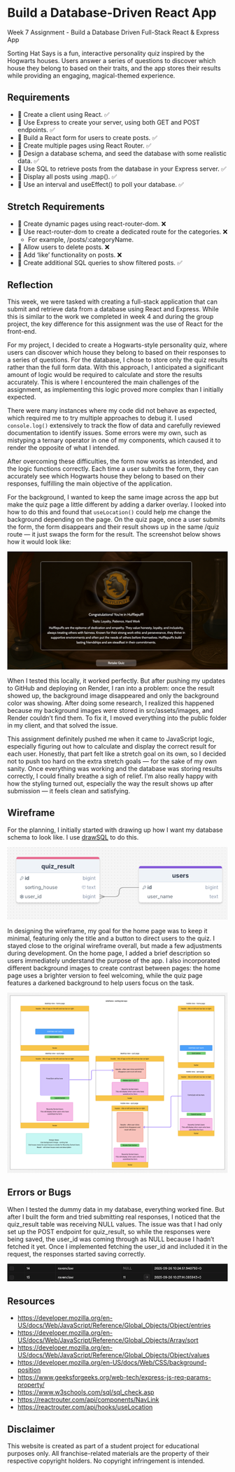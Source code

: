 # Build a Database-Driven React App

Week 7 Assignment - Build a Database Driven Full-Stack React & Express App

Sorting Hat Says is a fun, interactive personality quiz inspired by the Hogwarts houses. Users answer a series of questions to discover which house they belong to based on their traits, and the app stores their results while providing an engaging, magical-themed experience.

## Requirements
- 🎯 Create a client using React. ✅
- 🎯 Use Express to create your server, using both GET and POST endpoints. ✅
- 🎯 Build a React form for users to create posts. ✅
- 🎯 Create multiple pages using React Router. ✅
- 🎯 Design a database schema, and seed the database with some realistic data. ✅
- 🎯 Use SQL to retrieve posts from the database in your Express server. ✅
- 🎯 Display all posts using .map(). ✅
- 🎯 Use an interval and useEffect() to poll your database. ✅

## Stretch Requirements
- 🏹 Create dynamic pages using react-router-dom. ❌
- 🏹 Use react-router-dom to create a dedicated route for the categories. ❌ 
    - For example, /posts/:categoryName.
- 🏹 Allow users to delete posts. ❌
- 🏹 Add ‘like’ functionality on posts. ❌
- 🏹 Create additional SQL queries to show filtered posts. ✅

## Reflection
This week, we were tasked with creating a full-stack application that can submit and retrieve data from a database using React and Express. While this is similar to the work we completed in week 4 and during the group project, the key difference for this assignment was the use of React for the front-end.

For my project, I decided to create a Hogwarts-style personality quiz, where users can discover which house they belong to based on their responses to a series of questions. For the database, I chose to store only the quiz results rather than the full form data. With this approach, I anticipated a significant amount of logic would be required to calculate and store the results accurately. This is where I encountered the main challenges of the assignment, as implementing this logic proved more complex than I initially expected.

There were many instances where my code did not behave as expected, which required me to try multiple approaches to debug it. I used ```console.log()``` extensively to track the flow of data and carefully reviewed documentation to identify issues. Some errors were my own, such as mistyping a ternary operator in one of my components, which caused it to render the opposite of what I intended. 

After overcoming these difficulties, the form now works as intended, and the logic functions correctly. Each time a user submits the form, they can accurately see which Hogwarts house they belong to based on their responses, fulfilling the main objective of the application.

For the background, I wanted to keep the same image across the app but make the quiz page a little different by adding a darker overlay. I looked into how to do this and found that ```useLocation()``` could help me change the background depending on the page. On the quiz page, once a user submits the form, the form disappears and their result shows up in the same /quiz route — it just swaps the form for the result. The screenshot below shows how it would look like:

<div align=center>
<img src="./images/result-screenshot.png">
</div>

When I tested this locally, it worked perfectly. But after pushing my updates to GitHub and deploying on Render, I ran into a problem: once the result showed up, the background image disappeared and only the background color was showing. After doing some research, I realized this happened because my background images were stored in src/assets/images, and Render couldn’t find them. To fix it, I moved everything into the public folder in my client, and that solved the issue.

This assignment definitely pushed me when it came to JavaScript logic, especially figuring out how to calculate and display the correct result for each user. Honestly, that part felt like a stretch goal on its own, so I decided not to push too hard on the extra stretch goals — for the sake of my own sanity. Once everything was working and the database was storing results correctly, I could finally breathe a sigh of relief. I’m also really happy with how the styling turned out, especially the way the result shows up after submission — it feels clean and satisfying. 

## Wireframe 
For the planning, I initially started with drawing up how I want my database schema to look like. I use [drawSQL](https://drawsql.app/) to do this. 

<div align=center>
<img src="./images/initial-planning-of-database-table.png">
</div>

In designing the wireframe, my goal for the home page was to keep it minimal, featuring only the title and a button to direct users to the quiz. I stayed close to the original wireframe overall, but made a few adjustments during development. On the home page, I added a brief description so users immediately understand the purpose of the app. I also incorporated different background images to create contrast between pages: the home page uses a brighter version to feel welcoming, while the quiz page features a darkened background to help users focus on the task.

<div align=center>
<img src="./images/wireframe-sorting-hat-says.png">
</div>

## Errors or Bugs
When I tested the dummy data in my database, everything worked fine. But after I built the form and tried submitting real responses, I noticed that the quiz_result table was receiving NULL values. The issue was that I had only set up the POST endpoint for quiz_result, so while the responses were being saved, the user_id was coming through as NULL because I hadn’t fetched it yet. Once I implemented fetching the user_id and included it in the request, the responses started saving correctly.

<div align=center>
<img src="./images/null-entry.png">
</div>

## Resources 
- https://developer.mozilla.org/en-US/docs/Web/JavaScript/Reference/Global_Objects/Object/entries
- https://developer.mozilla.org/en-US/docs/Web/JavaScript/Reference/Global_Objects/Array/sort
- https://developer.mozilla.org/en-US/docs/Web/JavaScript/Reference/Global_Objects/Object/values 
- https://developer.mozilla.org/en-US/docs/Web/CSS/background-position
- https://www.geeksforgeeks.org/web-tech/express-js-req-params-property/ 
- https://www.w3schools.com/sql/sql_check.asp 
- https://reactrouter.com/api/components/NavLink 
- https://reactrouter.com/api/hooks/useLocation 

## Disclaimer
This website is created as part of a student project for educational purposes only. All franchise-related materials are the property of their respective copyright holders. No copyright infringement is intended.
